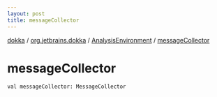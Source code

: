 ```yaml
---
layout: post
title: messageCollector
---
```

[dokka](../../index.md) / [org.jetbrains.dokka](../index.md) / [AnalysisEnvironment](index.md) / [messageCollector](messageCollector.md)

# messageCollector

```
val messageCollector: MessageCollector
```
